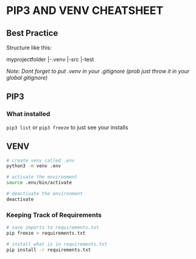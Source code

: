 # PIP3 AND VENV CHEATSHEET

## Best Practice

Structure like this:

myprojectfolder
|-.venv
|-src
|-test

*Note: Dont forget to put .venv in your .gitignore (prob just throw it in your global gitignore)*

## PIP3

### What installed

`pip3 list` or `pip3 freeze` to just see your installs

## VENV

```bash
# create venv called .env
python3 -m venv .env

# activate the environment
source .env/bin/activate

# deactivate the environment
deactivate
```

### Keeping Track of Requirements

```bash
# save imports to requirements.txt
pip freeze > requirements.txt

# install what is in requirements.txt
pip install -r requirements.txt
```


